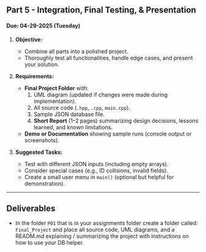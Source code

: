 ## Part 5 - Integration, Final Testing, & Presentation

#### Due: 04-29-2025 (Tuesday)

1. **Objective:**

   - Combine all parts into a polished project.
   - Thoroughly test all functionalities, handle edge cases, and present your solution.

2. **Requirements:**

   - **Final Project Folder** with:
     1. UML diagram (updated if changes were made during implementation).
     2. All source code (`.hpp`, `.cpp`, `main.cpp`).
     3. Sample JSON database file.
     4. **Short Report** (1–2 pages) summarizing design decisions, lessons learned, and known limitations.
   - **Demo or Documentation** showing sample runs (console output or screenshots).

3. **Suggested Tasks:**
   - Test with different JSON inputs (including empty arrays).
   - Consider special cases (e.g., ID collisions, invalid fields).
   - Create a small user menu in `main()` (optional but helpful for demonstration).

---

## Deliverables

- In the folder `P01` that is in your assignments folder create a folder called: `Final_Project` and place all source code, UML diagrams, and a READM.md explaining / summarizing the project with instructions on how to use your DB helper.
